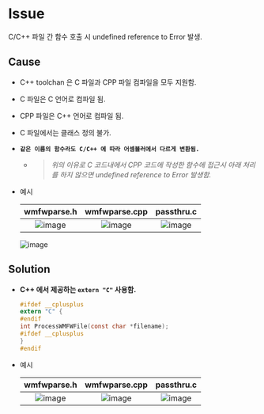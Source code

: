 # Issue
C/C++ 파일 간 함수 호출 시 undefined reference to Error 발생.

## Cause
- C++ toolchan 은 C 파일과 CPP 파일 컴파일을 모두 지원함.
- C 파일은 C 언어로 컴파일 됨.
- CPP 파일은 C++ 언어로 컴파일 됨.
- C 파일에서는 클래스 정의 불가.
- **`같은 이름의 함수라도 C/C++ 에 따라 어셈블러에서 다르게 변환됨.`**
   + > _위의 이유로 C 코드내에서 CPP 코드에 작성한 함수에 접근시 아래 처리를 하지 않으면 undefined reference to Error 발생함._
- 예시

   |wmfwparse.h|wmfwparse.cpp|passthru.c|
   |:---:|:---:|:---:|
   |![image](https://user-images.githubusercontent.com/26864945/69854582-c66ecd00-12cc-11ea-950f-13e7cde8a17a.png)|![image](https://user-images.githubusercontent.com/26864945/69854630-e605f580-12cc-11ea-8fc3-0b19cccee59f.png)|![image](https://user-images.githubusercontent.com/26864945/69854715-1e0d3880-12cd-11ea-96ab-74f5be5141d9.png)|

   ![image](https://user-images.githubusercontent.com/26864945/69854940-b7d4e580-12cd-11ea-96f4-b471ac556aaa.png)

## Solution
- **C++ 에서 제공하는 `extern "C"` 사용함.**
   ```c
   #ifdef __cplusplus
   extern "C" {
   #endif
   int ProcessWMFWFile(const char *filename);
   #ifdef __cplusplus
   }
   #endif
   ```
- 예시

   |wmfwparse.h|wmfwparse.cpp|passthru.c|
   |:---:|:---:|:---:|
   |![image](https://user-images.githubusercontent.com/26864945/69855149-32056a00-12ce-11ea-94d8-a816ea16bd1f.png)|![image](https://user-images.githubusercontent.com/26864945/69854630-e605f580-12cc-11ea-8fc3-0b19cccee59f.png)|![image](https://user-images.githubusercontent.com/26864945/69854715-1e0d3880-12cd-11ea-96ab-74f5be5141d9.png)|
